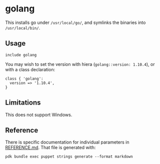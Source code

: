 # golang

This installs go under `/usr/local/go/`, and symlinks the binaries into
`/usr/local/bin/`.

## Usage

~~~ puppet
include golang
~~~

You may wish to set the version with hiera (`golang::version: 1.10.4`), or with
a class declaration:

~~~ puppet
class { 'golang':
  version => '1.10.4',
}
~~~

## Limitations

This does not support Windows.

## Reference

There is specific documentation for individual parameters in
[REFERENCE.md](REFERENCE.md). That file is generated with:

~~~
pdk bundle exec puppet strings generate --format markdown
~~~
